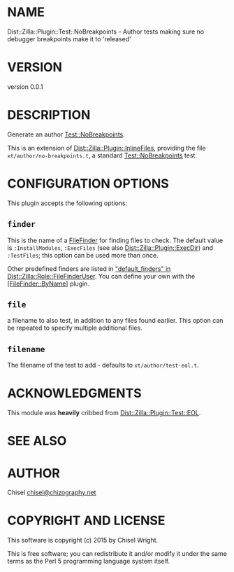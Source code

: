 # NAME

Dist::Zilla::Plugin::Test::NoBreakpoints - Author tests making sure no debugger breakpoints make it to 'released'

# VERSION

version 0.0.1

# DESCRIPTION

Generate an author [Test::NoBreakpoints](https://metacpan.org/pod/Test::NoBreakpoints).

This is an extension of [Dist::Zilla::Plugin::InlineFiles](https://metacpan.org/pod/Dist::Zilla::Plugin::InlineFiles), providing
the file `xt/author/no-breakpoints.t`, a standard [Test::NoBreakpoints](https://metacpan.org/pod/Test::NoBreakpoints) test.

# CONFIGURATION OPTIONS

This plugin accepts the following options:

## `finder`

This is the name of a [FileFinder](https://metacpan.org/pod/Dist::Zilla::Role::FileFinder) for finding
files to check.  The default value is `:InstallModules`,
`:ExecFiles` (see also [Dist::Zilla::Plugin::ExecDir](https://metacpan.org/pod/Dist::Zilla::Plugin::ExecDir)) and `:TestFiles`;
this option can be used more than once.

Other predefined finders are listed in
["default\_finders" in Dist::Zilla::Role::FileFinderUser](https://metacpan.org/pod/Dist::Zilla::Role::FileFinderUser#default_finders).
You can define your own with the
[\[FileFinder::ByName\]](https://metacpan.org/pod/Dist::Zilla::Plugin::FileFinder::ByName) plugin.

## `file`

a filename to also test, in addition to any files found
earlier. This option can be repeated to specify multiple additional files.

## `filename`

The filename of the test to add - defaults to `xt/author/test-eol.t`.

# ACKNOWLEDGMENTS

This module was **heavily** cribbed from [Dist::Zilla::Plugin::Test::EOL](https://metacpan.org/pod/Dist::Zilla::Plugin::Test::EOL).

# SEE ALSO

# AUTHOR

Chisel <chisel@chizography.net>

# COPYRIGHT AND LICENSE

This software is copyright (c) 2015 by Chisel Wright.

This is free software; you can redistribute it and/or modify it under
the same terms as the Perl 5 programming language system itself.
